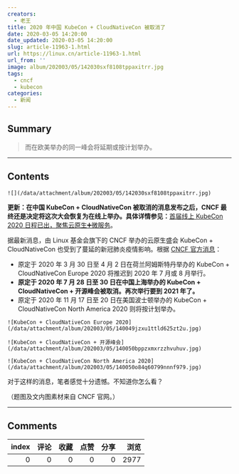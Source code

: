 ```yaml
---
creators:
  - 老王
title: 2020 年中国 KubeCon + CloudNativeCon 被取消了
date: 2020-03-05 14:20:00
date_updated: 2020-03-05 14:20:00
slug: article-11963-1.html
url: https://linux.cn/article-11963-1.html
url_from: ''
image: album/202003/05/142030sxf8108tppaxitrr.jpg
tags:
  - cncf
  - kubecon
categories:
  - 新闻
---
```


## Summary

> 而在欧美举办的同一峰会将延期或按计划举办。

***

<!-- more -->

## Contents

`![](/data/attachment/album/202003/05/142030sxf8108tppaxitrr.jpg)`

**更新：在中国 KubeCon + CloudNativeCon 被取消的消息发布之后，CNCF 最终还是决定将这次大会恢复为在线上举办。具体详情参见：**[首届线上 KubeCon 2020 日程已出，聚焦云原生➕微服务](https://linux.cn/article-12390-1.html "首届线上 KubeCon 2020 日程已出，聚焦云原生➕微服务")。

据最新消息，由 Linux 基金会旗下的 CNCF 举办的云原生盛会 KubeCon + CloudNativeCon 也受到了蔓延的新冠肺炎疫情影响。根据 [CNCF 官方消息](https://mp.weixin.qq.com/s/wh34fte9wQIuLgiGLMfgzQ)：

* 原定于 2020 年 3 月 30 日至 4 月 2 日在荷兰阿姆斯特丹举办的 KubeCon + CloudNativeCon Europe 2020 将推迟到 2020 年 7 月或 8 月举行。
* **原定于 2020 年 7 月 28 日至 30 日在中国上海举办的 KubeCon + CloudNativeCon + 开源峰会被取消。再次举行要到 2021 年了。**
* 原定于 2020 年 11 月 17 日至 20 日在美国波士顿举办的 KubeCon + CloudNativeCon North America 2020 则将按计划举办。

`![KubeCon + CloudNativeCon Europe 2020](/data/attachment/album/202003/05/140049jzxu1ttld625zt2u.jpg)`

`![KubeCon + CloudNativeCon + 开源峰会](/data/attachment/album/202003/05/140050bppzxmxrzzhvuhuv.jpg)`

`![KubeCon + CloudNativeCon North America 2020](/data/attachment/album/202003/05/140050o84q60799nnnf979.jpg)`

对于这样的消息，笔者感觉十分遗憾。不知道你怎么看？

（题图及文内图素材来自 CNCF 官网。）

***

## Comments


|   index |   评论 |   收藏 |   点赞 |   分享 |   浏览 |
|--------:|-------:|-------:|-------:|-------:|-------:|
|       0 |      0 |      0 |      0 |      0 |   2977 |
